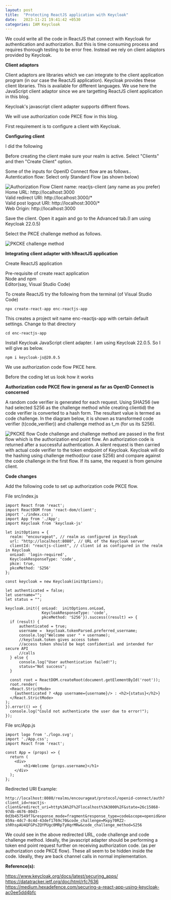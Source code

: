 ```yaml
---
layout: post
title:  "Protecting ReactJS application with Keycloak"
date:   2023-11-21 19:41:42 +0530
categories: IAM Keycloak
---
```


We could write all the code in ReactJS that connect with Keycloak for authentication and authorization. But this is time consuming process and requires thorough testing to be error free. Instead we rely on client adaptors provided by Keycloak.

**Client adaptors**

Client adaptors are libraries which we can integrate to the client application program (in our case the ReactJS application). Keycloak provides these client libraries. This is available for different languages. We use here the JavaScript client adaptor since we are targetting ReactJS client application in this blog.

Keycloak's javascript client adapter supports diffrent flows.

We will use authorization code PKCE flow in this blog.

First requirement is to configure a client with Keycloak.

**Configuring client**

I did the following

Before creating the client make sure your realm is active.
Select "Clients" and then "Create Client" option.

Some of the inputs for OpenID Connect flow are as follows..  
Autentication flow: Select only Standard Flow (as shown below) 

![Authorization Flow](../../../../../iam/keycloak/oidcjscriptautpkce.png)
Client name: reactjs-client (any name as you prefer)    
Home URL: http://localhost:3000     
Valid redirect URI: http://localhost:3000/*    
Valid post logout URI: http://localhost:3000/*   
Web Origin: http://localhost:3000    

Save the client. Open it again and go to the Advanced tab.(I am using Keycloak 22.0.5)

Select the PKCE challenge method as follows.

![PKCKE challenge method](../../../../../iam/keycloak/pkce.png)

**Integrating client adapter with hReactJS application**

Create ReactJS application

Pre-requisite of create react application  
Node and npm  
Editor(say, Visual Studio Code)  

To create ReactJS try the following from the terminal (of Visual Studio Code)

```
npx create-react-app enc-reactjs-app
```
This creates a project wit name enc-reactjs-app with certain default settings. Change to that directory
```
cd enc-reactjs-app
```
Install Keycloak JavaScript client adapter. I am using Keycloak 22.0.5. So I will give as below.

```
npm i keycloak-js@20.0.5
```
We use authorization code flow PKCE here.

Before the coding let us look how it works

**Authorization code PKCE flow in general as far as OpenID Connect is concerned**

A random code verifier is generated for each request. Using SHA256 (we had selected S256 as the challenge method while creating clientid) the code verifier is converted to a hash form. The resultant value is termed as code challenge. In the diagram below, it is shown as transformed code verifier (t(code_verifier)) and challenge method as t_m (for us its S256).

![PKCKE flow](../../../../../iam/keycloak/pixy.png)
Code challenge and challenge method are passed in the first flow which is the authorization end point flow. An authorization code is returned after a successful authentication. A silent request is then carried with actual code verifier to the token endpoint of Keycloak. Keycloak will do the hashing using challenge method(our case S256) and compare against the code challenge in the first flow. If its same, the request is from genuine client.

**Code changes**

Add the following code to set up authorization code PKCE flow.

File src/index.js
```
import React from 'react';
import ReactDOM from 'react-dom/client';
import './index.css';
import App from './App';
import Keycloak from 'keycloak-js'

let initOptions = {
  realm: "encourageat", // realm as configured in Keycloak
  url: "http://localhost:8080", // URL of the Keycloak server
  clientId: "reactjs-client", // client id as configured in the realm in Keycloak
  onLoad: 'login-required',
  KeycloakResponseType: 'code',
  pkce: true, 
  pkceMethod: 'S256'
};

const keycloak = new Keycloak(initOptions);

let authenticated = false;
let username="";
let status = "";

keycloak.init({ onLoad:  initOptions.onLoad,
                KeycloakResponseType: 'code',
                pkceMethod: 'S256'}).success((result) => {
  if (result) {
      authenticated = true;
      username =  keycloak.tokenParsed.preferred_username;
      console.log("Welcome user " + username);
      //keycloak.token gives access token
      //access token should be kept confidential and intended for secure API 
      //calls
  } else {
      console.log("User authentication failed!");
      status="Not success";
  }

  const root = ReactDOM.createRoot(document.getElementById('root'));
  root.render(
  <React.StrictMode>
    {authenticated ? <App username={username}/> : <h2>{status}</h2>}
  </React.StrictMode>
);
}).error(() => {
  console.log("Could not authenticate the user due to error!");
});
```
File src/App.js

```
import logo from './logo.svg';
import './App.css';
import React from 'react';

const App = (props) => {
  return (
    <div> 
        <h1>Welcome {props.username}</h1>   
    </div>
  );
};
```

Redirected URI Example:
```
http://localhost:8080/realms/encourageat/protocol/openid-connect/auth?client_id=reactjs-client&redirect_uri=http%3A%2F%2Flocalhost%3A3000%2F&state=26c15868-97db-4676-80d3-0d3b457549f7&response_mode=fragment&response_type=code&scope=openid&nonce=6c15f5c3-859a-4dc7-8c4d-43def1769c70&code_challenge=Mxpy70RZ2-shRhspAU4QFGPsZQYPUgc0MRpTyHqrMRw&code_challenge_method=S256
```

We could see in the above redirected URL, code challenge and code challenge method. Ideally, the javascript adapter should be performing a token end point request further on receiving authorization code. (as per authorization code PKCE flow). These all seem to be hidden inside the code. Ideally, they are back channel calls in normal implementation.

**Reference(s):** 

https://www.keycloak.org/docs/latest/securing_apps/  
https://datatracker.ietf.org/doc/html/rfc7636  
https://medium.hexadefence.com/securing-a-react-app-using-keycloak-ac0ee5dd4bfc  




